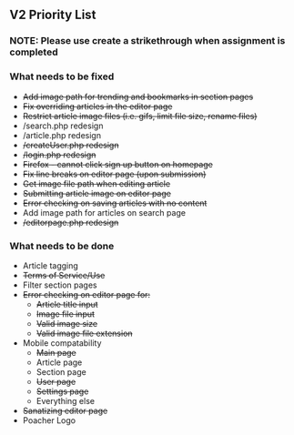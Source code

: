 ## V2 Priority List
### NOTE: Please use create a strikethrough when assignment is completed

### What needs to be fixed
* ~~Add image path for trending and bookmarks in section pages~~
* ~~Fix overriding articles in the editor page~~
* ~~Restrict article image files (i.e. gifs, limit file size, rename files)~~
* /search.php redesign
* /article.php redesign
* ~~/createUser.php redesign~~
* ~~/login.php redesign~~
* ~~Firefox - cannot click sign up button on homepage~~
* ~~Fix line breaks on editor page (upon submission)~~
* ~~Get image file path when editing article~~
* ~~Submitting article image on editor page~~
* ~~Error checking on saving articles with no content~~
* Add image path for articles on search page
* ~~/editorpage.php redesign~~

### What needs to be done
* Article tagging
* ~~Terms of Service/Use~~
* Filter section pages
* ~~Error checking on editor page for:~~
   * ~~Article title input~~
   * ~~Image file input~~
   * ~~Valid image size~~
   * ~~Valid image file extension~~
* Mobile compatability
   * ~~Main page~~
   * Article page
   * Section page
   * ~~User page~~
   * ~~Settings page~~
   * Everything else  
* ~~Sanatizing editor page~~
* Poacher Logo
